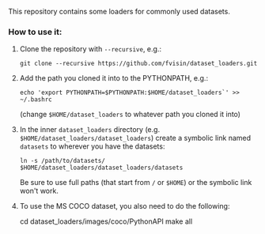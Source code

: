 This repository contains some loaders for commonly used datasets.

### How to use it:
1. Clone the repository with `--recursive`, e.g.:
   ```
   git clone --recursive https://github.com/fvisin/dataset_loaders.git
   ```

2. Add the path you cloned it into to the PYTHONPATH, e.g.:
   ```
   echo 'export PYTHONPATH=$PYTHONPATH:$HOME/dataset_loaders`' >> ~/.bashrc
   ```
   (change `$HOME/dataset_loaders` to whatever path you cloned it into)
   
3. In the inner `dataset_loaders` directory (e.g. `$HOME/dataset_loaders/dataset_loaders`) 
   create a symbolic link named `datasets` to wherever you have the datasets:
   ```
   ln -s /path/to/datasets/ $HOME/dataset_loaders/dataset_loaders/datasets
   ```
   
   Be sure to use full paths (that start from `/` or `$HOME`) or the symbolic link won't
   work.
4. To use the MS COCO dataset, you also need to do the following:

    cd dataset_loaders/images/coco/PythonAPI
    make all
